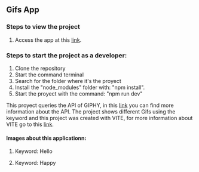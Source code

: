 ## Gifs App
### Steps to view the project 
1. Access the app at this [link](https://gifapp-elian.netlify.app/).

### Steps to start the project as a developer:
1.  Clone the repository
2.  Start the command terminal
3.  Search for the folder where it's the proyect
4.  Install the "node_modules" folder with: "npm install".
5.  Start the proyect with the command: "npm run dev"

This proyect queries the API of GIPHY, in this [link](https://developers.giphy.com/) you can find more information about the API.
The project shows different Gifs using the keyword and this project was created with VITE, for more information about VITE go to this [link](https://vitejs.dev/).
#### Images about this applicationn:

1. Keyword: Hello
    ![]()

2. Keyword: Happy
    ![]()